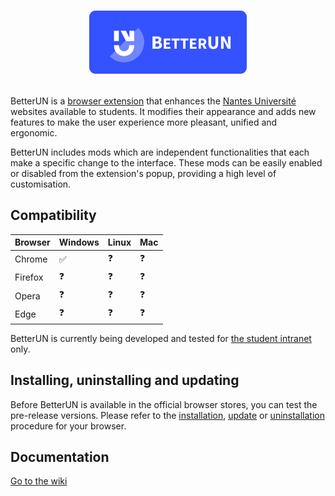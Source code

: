 # <p align="center"><img src="internal/icons/banner.png" width="50%"></p>

BetterUN is a [browser extension](https://en.wikipedia.org/wiki/Browser_extension) that enhances the [Nantes Université](https://www.univ-nantes.fr/) websites available to students. It modifies their appearance and adds new features to make the user experience more pleasant, unified and ergonomic.  
  
BetterUN includes mods which are independent functionalities that each make a specific change to the interface. These mods can be easily enabled or disabled from the extension's popup, providing a high level of customisation.  

## Compatibility

| Browser | Windows | Linux | Mac
|--|--|--|--|
| Chrome | ✅ | ❓ | ❓ | ❓
| Firefox | ❓ | ❓ | ❓ |
| Opera | ❓ | ❓ | ❓ |
| Edge| ❓ | ❓ | ❓ |

BetterUN is currently being developed and tested for [the student intranet](https://intraetu.univ-nantes.fr/) only.

## Installing, uninstalling and updating

Before BetterUN is available in the official browser stores, you can test the pre-release versions.
Please refer to the [installation](https://github.com/devmlb/betterun/wiki/Installing,-uninstalling-and-updating#installation), [update](https://github.com/devmlb/betterun/wiki/Installing,-uninstalling-and-updating#mise-%C3%A0-jour) or [uninstallation](https://github.com/devmlb/betterun/wiki/Installing,-uninstalling-and-updating#d%C3%A9sinstallation) procedure for your browser.


## Documentation

[Go to the wiki](https://github.com/devmlb/betterun/wiki)
